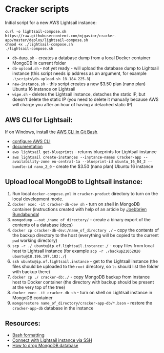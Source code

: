 # Cracker scripts

Initial script for a new AWS Lightsail instance:

    curl -o lightsail-compose.sh https://raw.githubusercontent.com/mjgasior/cracker-app/master/deploy/lightsail-compose.sh
    chmod +x ./lightsail-compose.sh
    ./lightsail-compose.sh

- `db-dump.sh` - creates a database dump from a local Docker container MongoDB in current folder
- `db-upload.sh` - not yet ready - will upload the database dump to Lightsail instance (this script needs ip address as an argument, for example `.\scripts\db-upload.sh 18.184.225.8`)
- `new-instance.sh` - this script creates a new \$3.50 plan (nano plan) Ubuntu 16 instance on Lightsail
- `wipe.sh` - deletes the Lightsail instance, detaches the static IP, but doesn't delete the static IP (you need to delete it manually because AWS will charge you after an hour of having a detached static IP)

## AWS CLI for Lightsail:

If on Windows, install the [AWS CLI in Git Bash](https://stackoverflow.com/questions/53015630/bash-aws-command-not-found-on-windows-7-in-git-bash).

- [configure AWS CLI](https://lightsail.aws.amazon.com/ls/docs/en_us/articles/lightsail-how-to-set-up-access-keys-to-use-sdk-api-cli)
- [documentation](https://docs.aws.amazon.com/cli/latest/reference/lightsail/index.html)
- `aws lightsail get-blueprints` - returns blueprints for Lightsail instance
- `aws lightsail create-instances --instance-names Cracker-app --availability-zone eu-central-1a --blueprint-id ubuntu_16_04_2 --bundle-id nano_2_0` - create the \$3.50 (nano plan) Ubuntu 16 instance

## Upload local MongoDB to Lightsail instance:

1. Run local `docker-compose.yml` in `cracker-product` directory to turn on the local development mode.
2. `docker exec -it cracker-db-dev sh` - turn on shell in MongoDB container (instructions created with help of an article by [Joebbrien Bundabunda](https://medium.com/faun/how-to-backup-docker-containered-mongo-db-with-mongodump-and-mongorestore-b4eb1c0e7308))
3. `mongodump –-out /name_of_directory/` - create a binary export of the contents of a database ([docs](https://docs.mongodb.com/manual/reference/program/mongodump/))
4. `docker cp cracker-db-dev:/name_of_directory ./` - copy the contents of the backup directory to the host (everything will be copied to the current `pwd` working directory)
5. `scp -r ./ ubuntu@ip.of.lightsail.instance:./` - copy files from local host to Lightsail instance (for example `scp -r ./backup21052020 ubuntu@18.196.197.102:./`)
6. `ssh ubuntu@ip.of.lightsail.instance` - get to the Lightsail instance (the files should be uploaded to the `root` directory, so `ls` should list the folder with backup there)
7. `docker cp ./ cracker-db:./` - copy MongoDB backup from instance host to Docker container (the directory with backup should be present at the very top of the tree)
8. `docker exec -it cracker-db sh` - turn on shell on Lightsail instance in MongoDB container
9. `mongorestore name_of_directory/cracker-app-db/*.bson` - restore the `cracker-app-db` database in the instance

## Resources:

- [Bash formatting](https://misc.flogisoft.com/bash/tip_colors_and_formatting)
- [Connect with Lightsail instance via SSH](https://www.youtube.com/watch?time_continue=34&v=5xVquS3lEGM&feature=emb_logo)
- [How to drop MongoDB database](https://www.tutorialkart.com/mongodb/mongodb-delete-database/)
